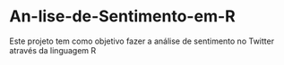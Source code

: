 # An-lise-de-Sentimento-em-R
Este projeto tem como objetivo fazer a análise de sentimento no Twitter através da linguagem R
